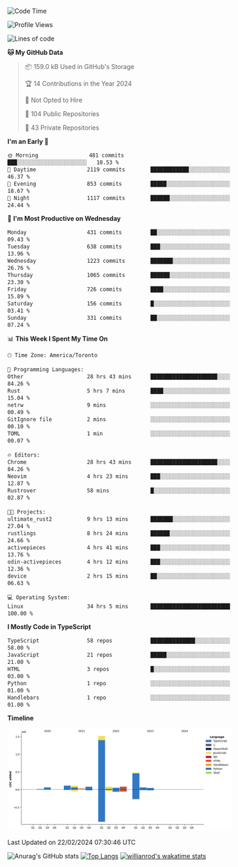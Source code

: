<!--START_SECTION:waka-->
![Code Time](http://img.shields.io/badge/Code%20Time-1%2C224%20hrs%2037%20mins-blue)

![Profile Views](http://img.shields.io/badge/Profile%20Views-1-blue)

![Lines of code](https://img.shields.io/badge/From%20Hello%20World%20I%27ve%20Written-2.7%20million%20lines%20of%20code-blue)

**🐱 My GitHub Data** 

> 📦 159.0 kB Used in GitHub's Storage 
 > 
> 🏆 14 Contributions in the Year 2024
 > 
> 🚫 Not Opted to Hire
 > 
> 📜 104 Public Repositories 
 > 
> 🔑 43 Private Repositories 
 > 
**I'm an Early 🐤** 

```text
🌞 Morning                481 commits         ███░░░░░░░░░░░░░░░░░░░░░░   10.53 % 
🌆 Daytime                2119 commits        ████████████░░░░░░░░░░░░░   46.37 % 
🌃 Evening                853 commits         █████░░░░░░░░░░░░░░░░░░░░   18.67 % 
🌙 Night                  1117 commits        ██████░░░░░░░░░░░░░░░░░░░   24.44 % 
```
📅 **I'm Most Productive on Wednesday** 

```text
Monday                   431 commits         ██░░░░░░░░░░░░░░░░░░░░░░░   09.43 % 
Tuesday                  638 commits         ███░░░░░░░░░░░░░░░░░░░░░░   13.96 % 
Wednesday                1223 commits        ███████░░░░░░░░░░░░░░░░░░   26.76 % 
Thursday                 1065 commits        ██████░░░░░░░░░░░░░░░░░░░   23.30 % 
Friday                   726 commits         ████░░░░░░░░░░░░░░░░░░░░░   15.89 % 
Saturday                 156 commits         █░░░░░░░░░░░░░░░░░░░░░░░░   03.41 % 
Sunday                   331 commits         ██░░░░░░░░░░░░░░░░░░░░░░░   07.24 % 
```


📊 **This Week I Spent My Time On** 

```text
🕑︎ Time Zone: America/Toronto

💬 Programming Languages: 
Other                    28 hrs 43 mins      █████████████████████░░░░   84.26 % 
Rust                     5 hrs 7 mins        ████░░░░░░░░░░░░░░░░░░░░░   15.04 % 
netrw                    9 mins              ░░░░░░░░░░░░░░░░░░░░░░░░░   00.49 % 
GitIgnore file           2 mins              ░░░░░░░░░░░░░░░░░░░░░░░░░   00.10 % 
TOML                     1 min               ░░░░░░░░░░░░░░░░░░░░░░░░░   00.07 % 

🔥 Editors: 
Chrome                   28 hrs 43 mins      █████████████████████░░░░   84.26 % 
Neovim                   4 hrs 23 mins       ███░░░░░░░░░░░░░░░░░░░░░░   12.87 % 
Rustrover                58 mins             █░░░░░░░░░░░░░░░░░░░░░░░░   02.87 % 

🐱‍💻 Projects: 
ultimate_rust2           9 hrs 13 mins       ███████░░░░░░░░░░░░░░░░░░   27.04 % 
rustlings                8 hrs 24 mins       ██████░░░░░░░░░░░░░░░░░░░   24.66 % 
activepieces             4 hrs 41 mins       ███░░░░░░░░░░░░░░░░░░░░░░   13.76 % 
odin-activepieces        4 hrs 12 mins       ███░░░░░░░░░░░░░░░░░░░░░░   12.36 % 
device                   2 hrs 15 mins       ██░░░░░░░░░░░░░░░░░░░░░░░   06.63 % 

💻 Operating System: 
Linux                    34 hrs 5 mins       █████████████████████████   100.00 % 
```

**I Mostly Code in TypeScript** 

```text
TypeScript               58 repos            ██████████████░░░░░░░░░░░   58.00 % 
JavaScript               21 repos            █████░░░░░░░░░░░░░░░░░░░░   21.00 % 
HTML                     3 repos             █░░░░░░░░░░░░░░░░░░░░░░░░   03.00 % 
Python                   1 repo              ░░░░░░░░░░░░░░░░░░░░░░░░░   01.00 % 
Handlebars               1 repo              ░░░░░░░░░░░░░░░░░░░░░░░░░   01.00 % 
```



**Timeline**

![Lines of Code chart](https://raw.githubusercontent.com/wise-introvert/wise-introvert/master/assets/bar_graph.png)


 Last Updated on 22/02/2024 07:30:46 UTC
<!--END_SECTION:waka-->

![Anurag's GitHub stats](https://github-readme-stats.vercel.app/api?username=wise-introvert&count_private=true&show_icons=true)
[![Top Langs](https://github-readme-stats.vercel.app/api/top-langs/?username=wise-introvert&langs_count=10)](https://github.com/anuraghazra/github-readme-stats)
[![willianrod's wakatime stats](https://github-readme-stats.vercel.app/api/wakatime?username=wiseintrovert)](https://github.com/anuraghazra/github-readme-stats)
